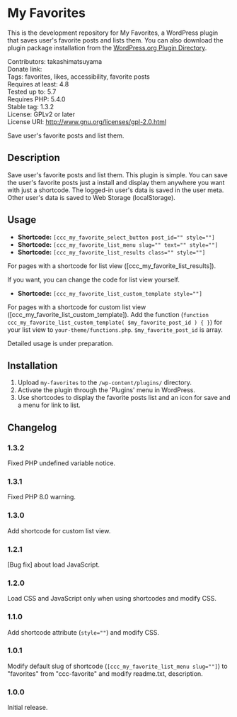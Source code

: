 # My Favorites

This is the development repository for My Favorites, a WordPress plugin that saves user's favorite posts and lists them. You can also download the plugin package installation from the [WordPress.org Plugin Directory](https://wordpress.org/plugins/my-favorites/).

Contributors: takashimatsuyama  
Donate link:  
Tags: favorites, likes, accessibility, favorite posts  
Requires at least: 4.8  
Tested up to: 5.7  
Requires PHP: 5.4.0  
Stable tag: 1.3.2  
License: GPLv2 or later  
License URI: http://www.gnu.org/licenses/gpl-2.0.html  

Save user's favorite posts and list them.

## Description

Save user's favorite posts and list them.
This plugin is simple. You can save the user's favorite posts just a install and display them anywhere you want with just a shortcode.
The logged-in user's data is saved in the user meta. Other user's data is saved to Web Storage (localStorage).

## Usage

* **Shortcode:** `[ccc_my_favorite_select_button post_id="" style=""]`
* **Shortcode:** `[ccc_my_favorite_list_menu slug="" text="" style=""]`
* **Shortcode:** `[ccc_my_favorite_list_results class="" style=""]`

For pages with a shortcode for list view ([ccc_my_favorite_list_results]).

If you want, you can change the code for list view yourself.

* **Shortcode:** `[ccc_my_favorite_list_custom_template style=""]`

For pages with a shortcode for custom list view ([ccc_my_favorite_list_custom_template]).
Add the function (`function ccc_my_favorite_list_custom_template( $my_favorite_post_id ) { }`) for your list view to `your-theme/functions.php`.
`$my_favorite_post_id` is array.

Detailed usage is under preparation.

## Installation

1. Upload `my-favorites` to the `/wp-content/plugins/` directory.
2. Activate the plugin through the 'Plugins' menu in WordPress.
3. Use shortcodes to display the favorite posts list and an icon for save and a menu for link to list.

## Changelog

### 1.3.2
Fixed PHP undefined variable notice.

### 1.3.1
Fixed PHP 8.0 warning.

### 1.3.0
Add shortcode for custom list view.

### 1.2.1
[Bug fix] about load JavaScript.

### 1.2.0
Load CSS and JavaScript only when using shortcodes and modify CSS.

### 1.1.0
Add shortcode attribute (`style=""`) and modify CSS.

### 1.0.1
Modify default slug of shortcode (`[ccc_my_favorite_list_menu slug=""]`) to "favorites" from "ccc-favorite" and modify readme.txt, description.

### 1.0.0
Initial release.